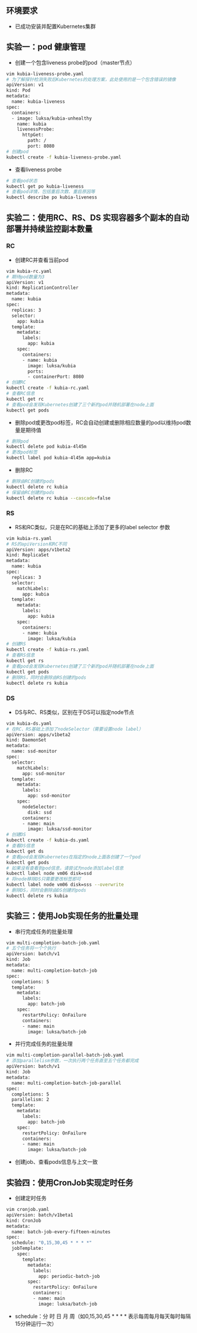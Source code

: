 ## 环境要求

- 已成功安装并配置Kubernetes集群

## 实验一：pod 健康管理

- 创建一个包含liveness probe的pod（master节点）

```bash
vim kubia-liveness-probe.yaml 
# 为了解探针检测失败后Kubernetes的处理方案，此处使用的是一个包含错误的镜像
apiVersion: v1
kind: Pod
metadata:
  name: kubia-liveness
spec:
  containers:
  - image: luksa/kubia-unhealthy
    name: kubia
    livenessProbe:
      httpGet:
        path: /
        port: 8080
# 创建pod
kubectl create -f kubia-liveness-probe.yaml
```

- 查看liveness probe

```bash
# 查看pod状态
kubectl get po kubia-liveness
# 查看pod详情，包括重启次数、重启原因等
kubectl describe po kubia-liveness
```



## 实验二：使用RC、RS、DS 实现容器多个副本的自动部署并持续监控副本数量

### RC

- 创建RC并查看当前pod

```bash
vim kubia-rc.yaml
# 期待pod数量为3
apiVersion: v1
kind: ReplicationController
metadata:
  name: kubia
spec:
  replicas: 3
  selector:
    app: kubia
  template:
    metadata:
      labels:
        app: kubia
    spec:
      containers:
      - name: kubia
        image: luksa/kubia
        ports:
        - containerPort: 8080
# 创建RC
kubectl create -f kubia-rc.yaml
# 查看RC信息
kubectl get rc
# 查看pod会发现Kubernetes创建了三个新的pod并随机部署在node上面
kubectl get pods
```

- 删除pod或更改pod标签，RC会自动创建或删除相应数量的pod以维持pod数量是期待值

```bash
# 删除pod
kubectl delete pod kubia-4l45m  
# 更改pod标签
kubectl label pod kubia-4l45m app=kubia
```

- 删除RC

```bash
# 删除由RC创建的pods
kubectl delete rc kubia 
# 保留由RC创建的pods
kubectl delete rc kubia --cascade=false 
```

### RS

- RS和RC类似，只是在RC的基础上添加了更多的label selector 参数

```bash
vim kubia-rs.yaml 
# RS的apiVersion和RC不同
apiVersion: apps/v1beta2
kind: ReplicaSet
metadata:
  name: kubia
spec:
  replicas: 3
  selector:
    matchLabels:
      app: kubia
  template:
    metadata:
      labels:
        app: kubia
    spec:
      containers:
      - name: kubia
        image: luksa/kubia
# 创建RS
kubectl create -f kubia-rs.yaml
# 查看RS信息
kubectl get rs
# 查看pod会发现Kubernetes创建了三个新的pod并随机部署在node上面
kubectl get pods
# 删除RS，同时会删除由RS创建的pods
kubectl delete rs kubia
```

### DS

- DS与RC、RS类似，区别在于DS可以指定node节点

```bash
vim kubia-ds.yaml 
# 在RC、RS基础上添加了nodeSelector（需要设置node label）
apiVersion: apps/v1beta2
kind: DaemonSet
metadata:
  name: ssd-monitor
spec:
  selector:
    matchLabels:
      app: ssd-monitor
  template:
    metadata:
      labels:
        app: ssd-monitor
    spec:
      nodeSelector:
        disk: ssd
      containers:
      - name: main
        image: luksa/ssd-monitor
# 创建DS
kubectl create -f kubia-ds.yaml
# 查看DS信息
kubectl get ds
# 查看pod会发现Kubernetes在指定的node上面各创建了一个pod
kubectl get pods
# 如果没有查看到pod信息，请尝试为node添加label信息
kubectl label node vm06 disk=ssd 
# 将node移除DS只需要更改标签即可
kubectl label node vm06 disk=sss --overwrite
# 删除DS，同时会删除由DS创建的pods
kubectl delete rs kubia
```

## 实验三：使用Job实现任务的批量处理

- 串行完成任务的批量处理

```bash
vim multi-completion-batch-job.yaml 
# 五个任务将一个个执行
apiVersion: batch/v1
kind: Job
metadata:
  name: multi-completion-batch-job
spec:
  completions: 5
  template:
    metadata:
      labels:
        app: batch-job
    spec:
      restartPolicy: OnFailure
      containers:
      - name: main
        image: luksa/batch-job
```

- 并行完成任务的批量处理

```bash
vim multi-completion-parallel-batch-job.yaml 
# 添加parallelism参数，一次执行两个任务直至五个任务都完成
apiVersion: batch/v1
kind: Job
metadata:
  name: multi-completion-batch-job-parallel
spec:
  completions: 5
  parallelism: 2
  template:
    metadata:
      labels:
        app: batch-job
    spec:
      restartPolicy: OnFailure
      containers:
      - name: main
        image: luksa/batch-job
```

- 创建job、查看pods信息与上文一致

## 实验四：使用CronJob实现定时任务

- 创建定时任务

```bash
vim cronjob.yaml 
apiVersion: batch/v1beta1
kind: CronJob
metadata:
  name: batch-job-every-fifteen-minutes
spec:
  schedule: "0,15,30,45 * * * *"
  jobTemplate:
    spec:
      template:
        metadata:
          labels:
            app: periodic-batch-job
        spec:
          restartPolicy: OnFailure
          containers:
          - name: main
            image: luksa/batch-job
```

- schedule：分  时  日  月  周（如0,15,30,45 * * * * 表示每周每月每天每时每隔15分钟运行一次）